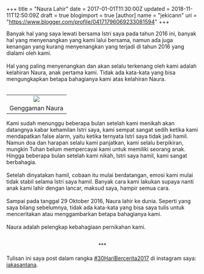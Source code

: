 +++
title = "Naura Lahir"
date = 2017-01-01T11:30:00Z
updated = 2018-11-11T12:50:09Z
draft = true
blogimport = true 
[author]
	name = "jekicann"
	uri = "https://www.blogger.com/profile/04171796069233081594"
+++

Banyak hal yang saya lewati bersama Istri saya pada tahun 2016 ini, banyak hal yang menyenangkan yang kami lalui bersama, namun ada juga kenangan yang kurang menyenangkan yang terjadi di tahun 2016 yang dialami oleh kami.<br /><br />Hal yang paling menyenangkan dan akan selalu terkenang oleh kami adalah kelahiran Naura, anak pertama kami. Tidak ada kata-kata yang bisa mengungkapkan betapa bahagianya kami atas kelahiran Naura.<br /><br /><table align="center" cellpadding="0" cellspacing="0" class="tr-caption-container" style="margin-left: auto; margin-right: auto; text-align: center;"><tbody><tr><td style="text-align: center;"><a href="https://1.bp.blogspot.com/-nyvMndrWtEU/WQLE_UB7fCI/AAAAAAAAXZk/8f7e_Pco1tgyjvadP2ay3cr0cPkFJ199ACLcB/s1600/IMG_8587a.jpg" imageanchor="1" style="margin-left: auto; margin-right: auto;"><img border="0" src="https://1.bp.blogspot.com/-nyvMndrWtEU/WQLE_UB7fCI/AAAAAAAAXZk/8f7e_Pco1tgyjvadP2ay3cr0cPkFJ199ACLcB/s1600/IMG_8587a.jpg" /></a></td></tr><tr><td class="tr-caption" style="text-align: center;">Genggaman Naura</td></tr></tbody></table>Kami sudah menunggu beberapa bulan setelah kami menikah akan datangnya kabar kehamilan Istri saya, kami sempat sangat sedih ketika kami mendapatkan false alarm, yaitu ketika ternyata Istri saya tidak jadi hamil. Namun doa dan harapan selalu kami panjatkan, kami selalu berpikiran, mungkin Tuhan belum mempercayai kami untuk memiliki seorang anak. Hingga beberapa bulan setelah kami nikah, Istri saya hamil, kami sangat berbahagia.<br /><br />Setelah dinyatakan hamil, cobaan itu mulai berdatangan, emosi kami mulai tidak stabil selama Istri saya hamil. Banyak cara kami lakukan supaya nanti anak kami lahir dengan lancar, maksud saya, hampir semua cara.<br /><br />Sampai pada tanggal 29 Oktober 2016, Naura lahir ke dunia. Seperti yang saya bilang sebelumnya, tidak ada kata-kata yang bisa saya tulis untuk menceritakan atau menggambarkan betapa bahagianya kami.<br /><br />Naura adalah pelengkap kebahagiaan pernikahan kami.<br /><br /><div style="text-align: center;">***</div><br />Tulisan ini saya post dalam rangka <a href="https://www.instagram.com/explore/tags/30haribercerita2017/" rel="nofollow" target="_blank">#30HariBercerita2017</a> di instagram saya: <a href="https://instagram.com/jakasantana" rel="nofollow" target="_blank">jakasantana</a>.
